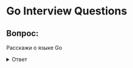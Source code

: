 # Go Interview Questions

## Вопрос:
Расскажи о языке Go
<details>
  <summary>Ответ</summary>
История языка
</details>
